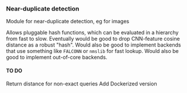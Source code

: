 ### Near-duplicate detection

Module for near-duplicate detection, eg for images

Allows pluggable hash functions, which can be evaluated in a hierarchy from fast to slow.
Eventually would be good to drop CNN-feature cosine distance as a robust "hash".
Would also be good to implement backends that use something like `FALCONN` or `nmslib` for fast lookup.
Would also be good to implement out-of-core backends.


#### TO DO
Return distance for non-exact queries
Add Dockerized version
